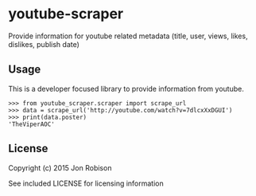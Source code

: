 youtube-scraper
===============

Provide information for youtube related metadata (title, user, views, likes, dislikes, publish date)

Usage
-----

This is a developer focused library to provide information from youtube.

    >>> from youtube_scraper.scraper import scrape_url
    >>> data = scrape_url('http://youtube.com/watch?v=7dlcxXxDGUI')
    >>> print(data.poster)
    'TheViperAOC'

License
-------

Copyright (c) 2015 Jon Robison

See included LICENSE for licensing information
